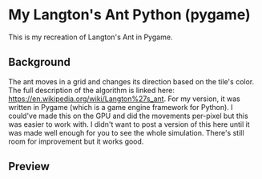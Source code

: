 # My Langton's Ant Python (pygame)
This is my recreation of Langton's Ant in Pygame. 

## Background
The ant moves in a grid and changes its direction based on the tile's color. The full description of the algorithm is linked here: https://en.wikipedia.org/wiki/Langton%27s_ant.
For my version, it was written in Pygame (which is a game engine framework for Python). I could've made this on the GPU and did the movements per-pixel but this was easier to work with. 
I didn't want to post a version of this here until it was made well enough for you to see the whole simulation. There's still room for improvement but it works good.

## Preview

